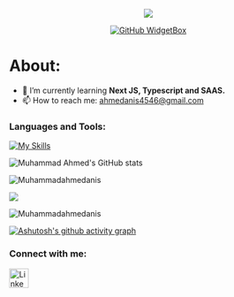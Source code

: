 <div align="center">
 
![](https://capsule-render.vercel.app/api?type=waving&height=300&color=gradient&customColorList=9&text=Hi%20👋,%20I'm%20Muhammad%20Ahmed%20‍💻&desc=MERN%20Stack%20Developer%20|%20Crafting%20Responsive%20Web%20Interfaces&descAlign=50&descAlignY=58&fontSize=50&fontAlign=50&fontAlignY=33)

[![GitHub WidgetBox](https://github-widgetbox.vercel.app/api/profile?username=Muhammadahmedanis&data=followers,repositories,commits&theme=darkmode&hide_border=true&font=Roboto)](https://github.com/Muhammadahmedanis)

</div>
<h1>About:</h1>
<!--  <p style="font-size: 40px;">I'm <b>Muhammad Ahmed</b>. I'm a passionate Frontend developer with a keen interest in creating intuitive and engaging user experiences. Currently, I'm expanding my skill set by diving into backend development, striving to become a versatile full-stack developer. As a student at UBIT, I am constantly learning and growing, eager to tackle new challenges and contribute to innovative projects. My journey in tech is driven by curiosity and a commitment to continuous improvement. </p> -->

- 🌱 I’m currently learning **Next JS, Typescript and SAAS.**
- 📫 How to reach me: ahmedanis4546@gmail.com
  
### Languages and Tools:
[![My Skills](https://skillicons.dev/icons?i=html,css,bootstrap,js,react,tailwindcss,expressjs,nodejs,mongodb,github)](https://skillicons.dev)

![Muhammad Ahmed's GitHub stats](https://github-readme-stats.vercel.app/api?username=Muhammadahmedanis&show_icons=true&theme=transparent)

<p align="left"> <img src="https://komarev.com/ghpvc/?username=Muhammadahmedanis&label=Profile%20views&color=0e75b6&style=flat" alt="Muhammadahmedanis" /> </p>

<p><img align="center" src="http://github-readme-streak-stats.herokuapp.com?user=Muhammadahmedanis&theme=dark&background=000000"/></p>

<p><img align="center" src="https://github-readme-stats.vercel.app/api/top-langs?username=Muhammadahmedanis&show_icons=true&locale=en&layout=compact" alt="Muhammadahmedanis" /></p>

[![Ashutosh's github activity graph](https://github-readme-activity-graph.vercel.app/graph?username=Muhammadahmedanis&bg_color=000000&color=00ffee&line=ffffff&point=0008ff&area=true&hide_border=true)](https://github.com/ashutosh00710/github-readme-activity-graph)


### Connect with me:
 <a href="https://www.linkedin.com/in/muhammad-ahmed-88b843202/" title="Muhammad Ahmed" target="_blank" rel="noreferrer"><img src="https://www.vectorlogo.zone/logos/linkedin/linkedin-tile.svg" alt="LinkedIn" width="35" height="35"/></a>&nbsp;&nbsp;
